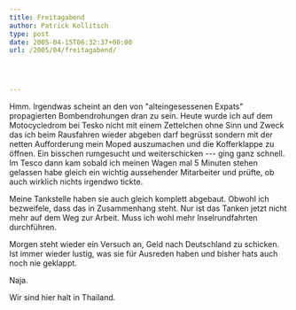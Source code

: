 ```yaml
---
title: Freitagabend
author: Patrick Kollitsch
type: post
date: 2005-04-15T06:32:37+00:00
url: /2005/04/freitagabend/




---
```

Hmm. Irgendwas scheint an den von "alteingesessenen Expats" propagierten Bombendrohungen dran zu sein. Heute wurde ich auf dem Motocycledrom bei Tesko nicht mit einem Zettelchen ohne Sinn und Zweck das ich beim Rausfahren wieder abgeben darf begrüsst sondern mit der netten Aufforderung mein Moped auszumachen und die Kofferklappe zu öffnen. Ein bisschen rumgesucht und weiterschicken --- ging ganz schnell. Im Tesco dann kam sobald ich meinen Wagen mal 5 Minuten stehen gelassen habe gleich ein wichtig aussehender Mitarbeiter und prüfte, ob auch wirklich nichts irgendwo tickte. 

Meine Tankstelle haben sie auch gleich komplett abgebaut. Obwohl ich bezweifele, dass das in Zusammenhang steht. Nur ist das Tanken jetzt nicht mehr auf dem Weg zur Arbeit. Muss ich wohl mehr Inselrundfahrten durchführen.

Morgen steht wieder ein Versuch an, Geld nach Deutschland zu schicken. Ist immer wieder lustig, was sie für Ausreden haben und bisher hats auch noch nie geklappt.

Naja.

Wir sind hier halt in Thailand.